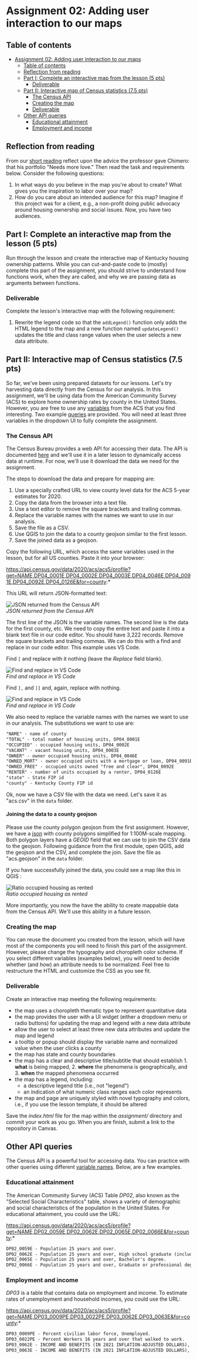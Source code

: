 # Assignment 02: Adding user interaction to our maps

## Table of contents

<!-- TOC -->

- [Assignment 02: Adding user interaction to our maps](#assignment-02-adding-user-interaction-to-our-maps)
    - [Table of contents](#table-of-contents)
    - [Reflection from reading](#reflection-from-reading)
    - [Part I: Complete an interactive map from the lesson (5 pts)](#part-i-complete-an-interactive-map-from-the-lesson-5-pts)
        - [Deliverable](#deliverable)
    - [Part II: Interactive map of Census statistics (7.5 pts)](#part-ii-interactive-map-of-census-statistics-75-pts)
        - [The Census API](#the-census-api)
        - [Creating the map](#creating-the-map)
        - [Deliverable](#deliverable-1)
    - [Other API queries](#other-api-queries)
        - [Educational attainment](#educational-attainment)
        - [Employment and income](#employment-and-income)

<!-- /TOC -->

## Reflection from reading

From our [short reading](https://shapeofdesignbook.com/chapters/02-craft-and-beauty/) reflect upon the advice the professor gave Chimero: that his portfolio "Needs more love." Then read the task and requirements below. Consider the following questions:

1. In what ways do you believe in the map you're about to create? What gives you the inspiration to labor over your map?
2. How do you care about an intended audience for this map? Imagine if this project was for a client, e.g., a non-profit doing public advocacy around housing ownership and social issues. Now, you have two audiences.


## Part I: Complete an interactive map from the lesson (5 pts)

Run through the lesson and create the interactive map of Kentucky housing ownership patterns. While you can cut-and-paste code to (mostly) complete this part of the assignment, you should strive to understand how functions work, when they are called, and why we are passing data as arguments between functions.

### Deliverable

Complete the lesson's interactive map with the following requirement:

1. Rewrite the legend code so that the `addLegend()` function only adds the HTML legend to the map and a new function named `updateLegend()` updates the title and class range values when the user selects a new data attribute.


## Part II: Interactive map of Census statistics (7.5 pts)

So far, we've been using prepared datasets for our lessons. Let's try harvesting data directly from the Census for our analysis. In this assignment, we'll be using data from the American Community Survey (ACS) to explore home ownership rates by county in the United States. However, you are free to use any [variables](https://api.census.gov/data/2020/acs/acs5/profile/variables.html) from the ACS that you find interesting. Two example [queries](#other-api-queries) are provided. You will need at least three variables in the dropdown UI to fully complete the assignment.

### The Census API

The Census Bureau provides a web API for accessing their data. The API is documented [here](https://www.census.gov/data/developers/data-sets/acs-5year.html) and we'll use it in a later lesson to dynamically access data at runtime. For now, we'll use it download the data we need for the assignment.

The steps to download the data and prepare for mapping are:

1. Use a specially crafted URL to view county level data for the ACS 5-year estimates for 2020.
2. Copy the data from the browser into a text file.
3. Use a text editor to remove the square brackets and trailing commas.
4. Replace the variable names with the names we want to use in our analysis.
5. Save the file as a CSV.
6. Use QGIS to join the data to a county geojson similar to the first lesson.
7. Save the joined data as a geojson.

Copy the following URL, which access the same variables used in the lesson, but for all US counties. Paste it into your browser:

https://api.census.gov/data/2020/acs/acs5/profile?get=NAME,DP04_0001E,DP04_0002E,DP04_0003E,DP04_0046E,DP04_0091E,DP04_0092E,DP04_0126E&for=county:*

This URL will return JSON-formatted text:

![JSON returned from the Census API](graphics/01-json.jpg)    
*JSON returned from the Census API*

The first line of the JSON is the variable names. The second line is the data for the first county, etc. We need to copy the entire text and paste it into a blank text file in our code editor. You should have 3,222 records. Remove the square brackets and trailing commas. We can do this with a find and replace in our code editor. This example uses VS Code.

Find `[` and replace with it nothing (leave the *Replace* field blank). 


![Find and replace in VS Code](graphics/02-csv.jpg)    
*Find and replace in VS Code*

Find `],` and  `]]` and, again, replace with nothing.


![Find and replace in VS Code](graphics/03-csv.jpg)    
*Find and replace in VS Code*

We also need to replace the variable names with the names we want to use in our analysis. The substitutions we want to use are:

```txt
"NAME" - name of county
"TOTAL" - total number of housing units, DP04_0001E 
"OCCUPIED" - occupied housing units, DP04_0002E 
"VACANT" - vacant housing units, DP04_0003E 
"OWNER" - owner occupied housing units, DP04_0046E 
"OWNED_MORT" - owner occupied units with a mortgage or loan, DP04_0091E 
"OWNED_FREE" - occupied units owned "free and clear", DP04_0092E 
"RENTER" - number of units occupied by a renter, DP04_0126E 
"state" - State FIP id
"county" - Kentucky County FIP id
```

Ok, now we have a CSV file with the data we need. Let's save it as "acs.csv" in the `data` folder.

#### Joining the data to a county geojson

Please use the county polygon geojson from the first assignment. However, we have a [json](https://newmapsplus.github.io/assets/data/census2020/us-counties-100m.json) with county polygons simplified for 1:100M-scale mapping. Both polygon layers have a *GEOID* field that we can use to join the CSV data to the geojson. Following guidance from the first module, open QGIS, add the geojson and the CSV, and complete the join. Save the file as "acs.geojson" in the `data` folder.

If you have successfully joined the data, you could see a map like this in QGIS :

![Ratio occupied housing as rented](graphics/04-qgis.jpg)    
*Ratio occupied housing as rented*

More importantly, you now the have the ability to create mappable data from the Census API. We'll use this ability in a future lesson.

### Creating the map

You can reuse the document you created from the lesson, which will have most of the components you will need to finish this part of the assignment. However, please change the typography and choropleth color scheme. If you select different variables (examples below), you will need to decide whether (and how) an attribute needs to be normalized. Feel free to restructure the HTML and customize the CSS as you see fit. 



### Deliverable

Create an interactive map meeting the following requirements:

- the map uses a choropleth thematic type to represent quantitative data
- the map provides the user with a UI widget (either a dropdown menu or radio buttons) for updating the map and legend with a new data attribute
- allow the user to select at least three new data attributes and update the map and legend
- a tooltip or popup should display the variable name and normalized value when the user clicks a county
- the map has state and county boundaries
- the map has a clear and descriptive title/subtitle that should establish 1. **what** is being mapped, 2. **where** the phenomena is geographically, and 3. **when** the mapped phenomena occurred
- the map has a legend, including:
    - a descriptive legend title (i.e., not "legend")
    - an indication of what numeric class ranges each color represents
- the map and page are uniquely styled with novel typography and colors, i.e., if you use the lesson template, it should be altered


Save the _index.html_ file for the map within the _assignment/_ directory and commit your work as you go. When you are finish, submit a link to the repository in Canvas.

## Other API queries

The Census API is a powerful tool for accessing data. You can practice with other queries using different [variable names](https://api.census.gov/data/2020/acs/acs5/profile/variables.html). Below, are a few examples.

### Educational attainment

The American Community Survey (ACS) Table *DP02*, also known as the "Selected Social Characteristics" table, shows a variety of demographic and social characteristics of the population in the United States. For educational attainment, you could use the URL:

https://api.census.gov/data/2020/acs/acs5/profile?get=NAME,DP02_0059E,DP02_0062E,DP02_0065E,DP02_0066E&for=county:*

```txt
DP02_0059E - Population 25 years and over.
DP02_0062E - Population 25 years and over, High school graduate (includes equivalency).
DP02_0065E - Population 25 years and over, Bachelor's degree.
DP02_0066E - Population 25 years and over, Graduate or professional degree.
```
### Employment and income

*DP03* is a table that contains data on employment and income. To estimate rates of unemployment and household incomes, you could use the URL:

https://api.census.gov/data/2020/acs/acs5/profile?get=NAME,DP03_0009PE,DP03_0022PE,DP03_0062E,DP03_0063E&for=county:*

```txt
DP03_0009PE - Percent civilian labor force, Unemployed.
DP03_0022PE - Percent Workers 16 years and over that walked to work.
DP03_0062E - INCOME AND BENEFITS (IN 2021 INFLATION-ADJUSTED DOLLARS), Total households, Median household income (dollars).
DP03_0063E - INCOME AND BENEFITS (IN 2021 INFLATION-ADJUSTED DOLLARS), Total households, Mean household income (dollars).
```